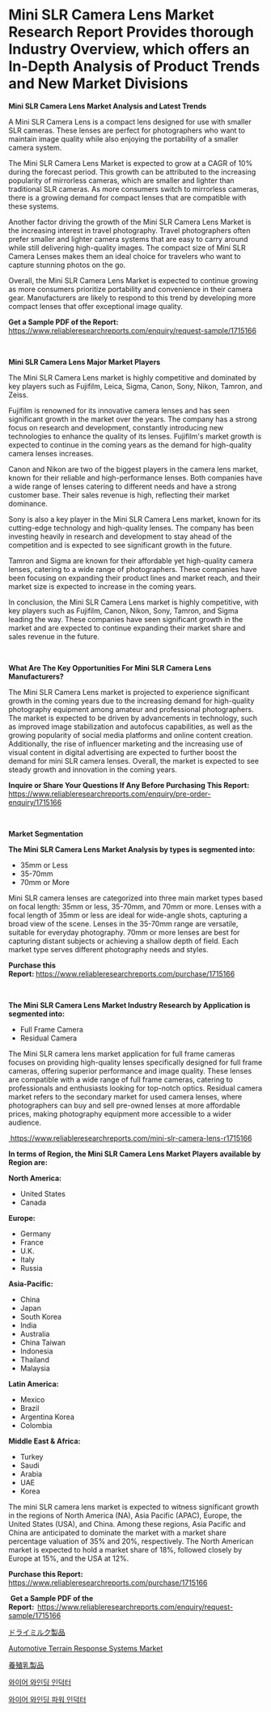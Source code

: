 <p><h1>Mini SLR Camera Lens Market Research Report Provides thorough Industry Overview, which offers an In-Depth Analysis of Product Trends and New Market Divisions</h1></p><p><strong>Mini SLR Camera Lens Market Analysis and Latest Trends</strong></p>
<p><p>A Mini SLR Camera Lens is a compact lens designed for use with smaller SLR cameras. These lenses are perfect for photographers who want to maintain image quality while also enjoying the portability of a smaller camera system.</p><p>The Mini SLR Camera Lens Market is expected to grow at a CAGR of 10% during the forecast period. This growth can be attributed to the increasing popularity of mirrorless cameras, which are smaller and lighter than traditional SLR cameras. As more consumers switch to mirrorless cameras, there is a growing demand for compact lenses that are compatible with these systems.</p><p>Another factor driving the growth of the Mini SLR Camera Lens Market is the increasing interest in travel photography. Travel photographers often prefer smaller and lighter camera systems that are easy to carry around while still delivering high-quality images. The compact size of Mini SLR Camera Lenses makes them an ideal choice for travelers who want to capture stunning photos on the go.</p><p>Overall, the Mini SLR Camera Lens Market is expected to continue growing as more consumers prioritize portability and convenience in their camera gear. Manufacturers are likely to respond to this trend by developing more compact lenses that offer exceptional image quality.</p></p>
<p><strong>Get a Sample PDF of the Report:&nbsp;</strong> <a href="https://www.reliableresearchreports.com/enquiry/request-sample/1715166">https://www.reliableresearchreports.com/enquiry/request-sample/1715166</a></p>
<p>&nbsp;</p>
<p><strong>Mini SLR Camera Lens Major Market Players</strong></p>
<p><p>The Mini SLR Camera Lens market is highly competitive and dominated by key players such as Fujifilm, Leica, Sigma, Canon, Sony, Nikon, Tamron, and Zeiss. </p><p>Fujifilm is renowned for its innovative camera lenses and has seen significant growth in the market over the years. The company has a strong focus on research and development, constantly introducing new technologies to enhance the quality of its lenses. Fujifilm's market growth is expected to continue in the coming years as the demand for high-quality camera lenses increases.</p><p>Canon and Nikon are two of the biggest players in the camera lens market, known for their reliable and high-performance lenses. Both companies have a wide range of lenses catering to different needs and have a strong customer base. Their sales revenue is high, reflecting their market dominance.</p><p>Sony is also a key player in the Mini SLR Camera Lens market, known for its cutting-edge technology and high-quality lenses. The company has been investing heavily in research and development to stay ahead of the competition and is expected to see significant growth in the future.</p><p>Tamron and Sigma are known for their affordable yet high-quality camera lenses, catering to a wide range of photographers. These companies have been focusing on expanding their product lines and market reach, and their market size is expected to increase in the coming years.</p><p>In conclusion, the Mini SLR Camera Lens market is highly competitive, with key players such as Fujifilm, Canon, Nikon, Sony, Tamron, and Sigma leading the way. These companies have seen significant growth in the market and are expected to continue expanding their market share and sales revenue in the future.</p></p>
<p>&nbsp;</p>
<p><strong>What Are The Key Opportunities For Mini SLR Camera Lens Manufacturers?</strong></p>
<p><p>The Mini SLR Camera Lens market is projected to experience significant growth in the coming years due to the increasing demand for high-quality photography equipment among amateur and professional photographers. The market is expected to be driven by advancements in technology, such as improved image stabilization and autofocus capabilities, as well as the growing popularity of social media platforms and online content creation. Additionally, the rise of influencer marketing and the increasing use of visual content in digital advertising are expected to further boost the demand for mini SLR camera lenses. Overall, the market is expected to see steady growth and innovation in the coming years.</p></p>
<p><strong>Inquire or Share Your Questions If Any Before Purchasing This Report:</strong> <a href="https://www.reliableresearchreports.com/enquiry/pre-order-enquiry/1715166">https://www.reliableresearchreports.com/enquiry/pre-order-enquiry/1715166</a></p>
<p>&nbsp;</p>
<p><strong>Market Segmentation</strong></p>
<p><strong>The Mini SLR Camera Lens Market Analysis by types is segmented into:</strong></p>
<p><ul><li>35mm or Less</li><li>35-70mm</li><li>70mm or More</li></ul></p>
<p><p>Mini SLR camera lenses are categorized into three main market types based on focal length: 35mm or less, 35-70mm, and 70mm or more. Lenses with a focal length of 35mm or less are ideal for wide-angle shots, capturing a broad view of the scene. Lenses in the 35-70mm range are versatile, suitable for everyday photography. 70mm or more lenses are best for capturing distant subjects or achieving a shallow depth of field. Each market type serves different photography needs and styles.</p></p>
<p><strong>Purchase this Report:&nbsp;</strong><a href="https://www.reliableresearchreports.com/purchase/1715166">https://www.reliableresearchreports.com/purchase/1715166</a></p>
<p>&nbsp;</p>
<p><strong>The Mini SLR Camera Lens Market Industry Research by Application is segmented into:</strong></p>
<p><ul><li>Full Frame Camera</li><li>Residual Camera</li></ul></p>
<p><p>The Mini SLR camera lens market application for full frame cameras focuses on providing high-quality lenses specifically designed for full frame cameras, offering superior performance and image quality. These lenses are compatible with a wide range of full frame cameras, catering to professionals and enthusiasts looking for top-notch optics. Residual camera market refers to the secondary market for used camera lenses, where photographers can buy and sell pre-owned lenses at more affordable prices, making photography equipment more accessible to a wider audience.</p></p>
<p><a href="https://www.reliableresearchreports.com/mini-slr-camera-lens-r1715166">&nbsp;https://www.reliableresearchreports.com/mini-slr-camera-lens-r1715166</a></p>
<p><strong>In terms of Region, the Mini SLR Camera Lens Market Players available by Region are:</strong></p>
<p>
    <p> <strong> North America: </strong>
        <ul>
            <li>United States</li>
            <li>Canada</li>
        </ul>
        </p> 
    <p> <strong> Europe: </strong>
        <ul>
            <li>Germany</li>
            <li>France</li>
            <li>U.K.</li>
            <li>Italy</li>
            <li>Russia</li>
        </ul>
        </p> 
    <p> <strong> Asia-Pacific: </strong>
        <ul>
            <li>China</li>
            <li>Japan</li>
            <li>South Korea</li>
            <li>India</li>
            <li>Australia</li>
            <li>China Taiwan</li>
            <li>Indonesia</li>
            <li>Thailand</li>
            <li>Malaysia</li>
        </ul>
        </p> 
    <p> <strong> Latin America: </strong>
        <ul>
            <li>Mexico</li>
            <li>Brazil</li>
            <li>Argentina Korea</li>
            <li>Colombia</li>
        </ul>
        </p> 
    <p> <strong> Middle East & Africa: </strong>
        <ul>
            <li>Turkey</li>
            <li>Saudi</li>
            <li>Arabia</li>
            <li>UAE</li>
            <li>Korea</li>
        </ul>
    </p>
    </p>
<p><p>The mini SLR camera lens market is expected to witness significant growth in the regions of North America (NA), Asia Pacific (APAC), Europe, the United States (USA), and China. Among these regions, Asia Pacific and China are anticipated to dominate the market with a market share percentage valuation of 35% and 20%, respectively. The North American market is expected to hold a market share of 18%, followed closely by Europe at 15%, and the USA at 12%.</p></p>
<p><strong>Purchase this Report: </strong><a href="https://www.reliableresearchreports.com/purchase/1715166">https://www.reliableresearchreports.com/purchase/1715166</a></p>
<p>&nbsp;<strong>Get a Sample PDF of the Report:&nbsp;&nbsp;</strong><a href="https://www.reliableresearchreports.com/enquiry/request-sample/1715166">https://www.reliableresearchreports.com/enquiry/request-sample/1715166</a></p>
<p><strong></strong></p>
<p><p><a href="https://github.com/sghwr779811674/Market-Research-Report-List-2/blob/main/1326859113517.md">ドライミルク製品</a></p><p><a href="https://github.com/redneck06/Market-Research-Report-List-3/blob/main/automotive-terrain-response-systems-market.md">Automotive Terrain Response Systems Market</a></p><p><a href="https://github.com/DudleyFerry/Market-Research-Report-List-1/blob/main/7636744113516.md">養殖乳製品</a></p><p><a href="https://github.com/ZacharyScthmitt4465/Market-Research-Report-List-2/blob/main/4731167124153.md">와이어 와인딩 인덕터</a></p><p><a href="https://github.com/lkwggful07722/Market-Research-Report-List-2/blob/main/9132517124152.md">와이어 와인딩 파워 인덕터</a></p></p>